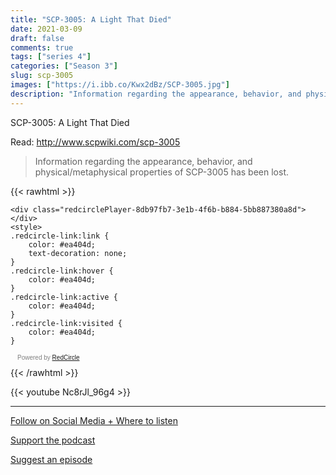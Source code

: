```yaml
---
title: "SCP-3005: A Light That Died"
date: 2021-03-09
draft: false
comments: true
tags: ["series 4"]
categories: ["Season 3"]
slug: scp-3005
images: ["https://i.ibb.co/Kwx2dBz/SCP-3005.jpg"]
description: "Information regarding the appearance, behavior, and physical/metaphysical properties of SCP-3005 has been lost."
---
```


SCP-3005: A Light That Died

Read: http://www.scpwiki.com/scp-3005

> Information regarding the appearance, behavior, and physical/metaphysical properties of SCP-3005 has been lost.

{{< rawhtml >}}
<script async defer onload="redcircleIframe();" src="https://api.podcache.net/embedded-player/sh/63705181-2bd5-4fc1-a869-6f5b27226efa/ep/8db97fb7-3e1b-4f6b-b884-5bb887380a8d"></script>
    <div class="redcirclePlayer-8db97fb7-3e1b-4f6b-b884-5bb887380a8d"></div>
    <style>
    .redcircle-link:link {
        color: #ea404d;
        text-decoration: none;
    }
    .redcircle-link:hover {
        color: #ea404d;
    }
    .redcircle-link:active {
        color: #ea404d;
    }
    .redcircle-link:visited {
        color: #ea404d;
    }
</style>
<p style="margin-top:3px;margin-left:11px;font-family: sans-serif;font-size: 10px; color: gray;">Powered by <a class="redcircle-link" href="https://redcircle.com?utm_source=rc_embedded_player&utm_medium=web&utm_campaign=embedded_v1">RedCircle</a></p>
{{< /rawhtml >}}

{{< youtube Nc8rJl_96g4 >}}

---

[Follow on Social Media + Where to listen](/links)

[Support the podcast](/support)

[Suggest an episode](/suggest)
